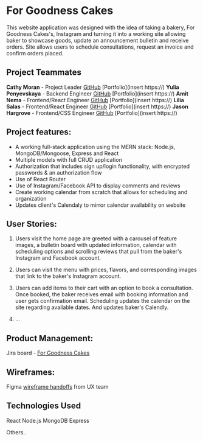 # For Goodness Cakes

This website application was designed with the idea of taking a bakery, For Goodness Cakes's, Instagram and turning it into a working site allowing baker to showcase goods, update an announcement bulletin and receive orders. Site allows users to schedule consultations, request an invoice and confirm orders placed.


## Project Teammates  

**Cathy Moran**       - Project Leader            [GitHub](https://github.com/morancathy)     [Portfolio](insert https://)
**Yulia Penyevskaya** - Backend Engineer          [GitHub](https://github.com/Yuliap21)       [Portfolio](insert https://)
**Amit Nema**         - Frontend/React Engineer   [GitHub](https://github.com/en-coded)       [Portfolio](insert https://)
**Lilia Salas**       - Frontend/React Engineer   [GitHub](https://github.com/liliasn24)      [Portfolio](insert https://)
**Jason Hargrove**    - Frontend/CSS Engineer     [GitHub](https://github.com/Jason-Hargrove) [Portfolio](insert https://)


## Project features:

  - A working full-stack application using the MERN stack: Node.js, MongoDB/Mongoose, Express and React
  - Multiple models with full CRUD application
  - Authorization that includes sign up/login functionality, with encrypted passwords & an authorization flow
  - Use of React Router
  - Use of Instagram/Facebook API to display comments and reviews
  - Create working calendar from scratch that allows for scheduling and organization
  - Updates client's Calendaly to mirror calendar availability on website


## User Stories:

  1. Users visit the home page are greeted with a carousel of feature images, a bulletin board with updated information, calendar with scheduling options and scrolling reviews that pull from the baker's Instagram and Facebook account.

  2. Users can visit the menu with prices, flavors, and corresponding images that link to the baker's Instagram account.

  3. Users can add items to their cart with an option to book a consultation. Once booked, the baker receives email with booking information and user gets confirmation email. Scheduling updates the calendar on the site regarding available dates. And updates baker's Calendly.  

  4. ...

## Product Management:

  Jira board - [For Goodness Cakes](https://ga-hypatia.atlassian.net/jira/software/projects/U4P/boards/7)


## Wireframes:

  Figma [wireframe handoffs](https://www.figma.com/file/wn1CBHf78At9NwYtotzk7g/P6-Wireframes?node-id=25%3A470) from UX team



## Technologies Used  

React
Node.js
MongoDB
Express

Others..  
